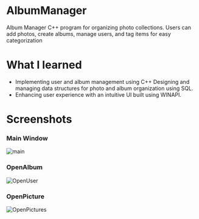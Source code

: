 # AlbumManager
Album Manager C++ program for organizing photo collections. Users can add photos, create albums, manage users, and tag items for easy categorization

# What I learned
* Implementing user and album management using C++ Designing and managing data structures for photo and album organization using SQL.
* Enhancing user experience with an intuitive UI built using WINAPI.

# Screenshots
### Main Window
![main](https://github.com/user-attachments/assets/a904bbe7-5737-4358-b2da-feccde43634c)

### OpenAlbum
![OpenUser](https://github.com/user-attachments/assets/d1297926-11c1-4136-bc88-850c62352af5)

### OpenPicture
![OpenPictures](https://github.com/user-attachments/assets/11150da4-7c99-494c-bfdd-36e19556686a)
